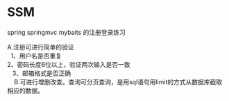 # SSM
spring springmvc mybaits 的注册登录练习<br>

A.注册可进行简单的验证<br>
    1、用户名是否重复<br>
    2、密码长度6位以上，验证两次输入是否一致<br>
    3、邮箱格式是否正确<br>
    
B.可进行增删改查。查询可分页查询，是用sql语句用limit的方式从数据库截取相应的数据。<br>

